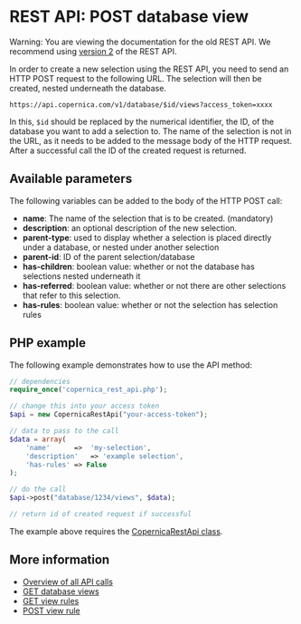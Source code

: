 # REST API: POST database view

Warning: You are viewing the documentation for the old REST API. We recommend 
using [version 2](../restv2/rest-api.md) of the REST API.

In order to create a new selection using the REST API, you need to send 
an HTTP POST request to the following URL. The selection will then be 
created, nested underneath the database.

`https://api.copernica.com/v1/database/$id/views?access_token=xxxx`

In this, `$id` should be replaced by the numerical identifier, the ID, of 
the database you want to add a selection to. The name of the selection 
is not in the URL, as it needs to be added to the message body of the 
HTTP request. After a successful call the ID of the created request is returned.

## Available parameters

The following variables can be added to the body of the HTTP POST call:

- **name**: The name of the selection that is to be created. (mandatory)
- **description**: an optional description of the new selection.
- **parent-type**: used to display whether a selection is placed directly 
under a database, or nested under another selection
- **parent-id**: ID of the parent selection/database
- **has-children**: boolean value: whether or not the database has selections nested underneath it
- **has-referred**: boolean value: whether or not there are other selections that refer to this selection.
- **has-rules**: boolean value: whether or not the selection has selection rules

## PHP example

The following example demonstrates how to use the API method:

```php
// dependencies
require_once('copernica_rest_api.php');

// change this into your access token
$api = new CopernicaRestApi("your-access-token");

// data to pass to the call
$data = array(
    'name'      =>  'my-selection',
    'description'	=> 'example selection',
    'has-rules'	=> False
);

// do the call
$api->post("database/1234/views", $data);

// return id of created request if successful
```

The example above requires the [CopernicaRestApi class](rest-php).

## More information

- [Overview of all API calls](rest-api)
- [GET database views](rest-get-database-views)
- [GET view rules](rest-get-view-rules)
- [POST view rule](rest-post-view-rules)
